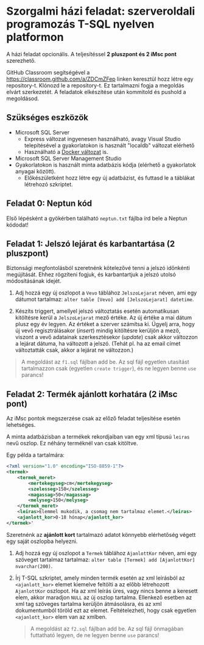 # Szorgalmi házi feladat: szerveroldali programozás T-SQL nyelven platformon

A házi feladat opcionális. A teljesítéssel **2 pluszpont és 2 iMsc pont** szerezhető.

GitHub Classroom segítségével a <https://classroom.github.com/a/ZDCmZFep> linken keresztül hozz létre egy repository-t. Klónozd le a repository-t. Ez tartalmazni fogja a megoldás elvárt szerkezetét. A feladatok elkészítése után kommitold és pushold a megoldásod.

## Szükséges eszközök

- Microsoft SQL Server
  - Express változat ingyenesen használható, avagy Visual Studio telepítésével a gyakorlatokon is használt "localdb" változat elérhető
  - Használható a [Docker változat](Docker-hasznalat.md) is.
- Microsoft SQL Server Management Studio
- Gyakorlatokon is használt minta adatbázis kódja (elérhető a gyakorlatok anyagai között).
  - Előkészületként hozz létre egy új adatbázist, és futtasd le a táblákat létrehozó szkriptet.

## Feladat 0: Neptun kód

Első lépésként a gyökérben található `neptun.txt` fájlba írd bele a Neptun kódodat!

## Feladat 1: Jelszó lejárat és karbantartása (2 pluszpont)

Biztonsági megfontolásból szeretnénk kötelezővé tenni a jelszó időnkénti megújítását. Ehhez rögzíteni fogjuk, és karbantartjuk a jelszó utolsó módosításának idejét.

1. Adj hozzá egy új oszlopot a `Vevo` táblához `JelszoLejarat` néven, ami egy dátumot tartalmaz: `alter table [Vevo] add [JelszoLejarat] datetime`.

1. Készíts triggert, amellyel jelszó változtatás esetén automatikusan kitöltésre kerül a `JelszoLejarat` mező értéke. Az új értéke a mai dátum plusz egy év legyen. Az értéket a szerver számítsa ki. Ügyelj arra, hogy új vevő regisztrálásakor (_insert_) mindig kitöltésre kerüljön a mező, viszont a vevő adatainak szerkesztésekor (_update_) csak akkor változzon a lejárat dátuma, ha változott a jelszó. (Tehát pl. ha az email címet változtatták csak, akkor a lejárat ne változzon.)

> A megoldást az `f1.sql` fájlban add be. Az sql fájl egyetlen utasítást tartalmazzon csak (egyetlen `create trigger`), és ne legyen benne `use` parancs!

## Feladat 2: Termék ajánlott korhatára (2 iMsc pont)

Az iMsc pontok megszerzése csak az előző feladat teljesítése esetén lehetséges.

A minta adatbázisban a termékek rekordjaiban van egy xml típusú `leiras` nevű oszlop. Ez néhány terméknél van csak kitöltve.

Egy példa a tartalmára:

```xml
<?xml version="1.0" encoding="ISO-8859-1"?>
<termek>
    <termek_meret>
        <mertekegyseg>cm</mertekegyseg>
        <szelesseg>150</szelesseg>
        <magassag>50</magassag>
        <melyseg>150</melyseg>
    </termek_meret>
    <leiras>Elemmel mukodik, a csomag nem tartalmaz elemet.</leiras>
    <ajanlott_kor>0-18 hónap</ajanlott_kor>
</termek>'
```

Szeretnénk az **ajánlott kort** tartalmazó adatot könnyebb elérhetőség végett egy saját oszlopba helyezni.

1. Adj hozzá egy új oszlopot a `Termek` táblához `AjanlottKor` néven, ami egy szöveget tartalmaz tartalmaz: `alter table [Termek] add [AjanlottKor] nvarchar(200)`.

1. Írj T-SQL szkriptet, amely minden termék esetén az xml leírásból az `<ajanlott_kor>` elemet kiemelve feltölti a az előbb létrehozott `AjanlottKor` oszlopot. Ha az xml leírás üres, vagy nincs benne a keresett elem, akkor maradjon `NULL` az új oszlop tartalma. Ellenkező esetben az xml tag szöveges tartalma kerüljön átmásolásra, és az xml dokumentumból töröld ezt az elemet. Feltételezheti, hogy csak egyetlen `<ajanlott_kor>` elem van az xmlben.

   > A megoldást az `f2.sql` fájlban add be. Az sql fájl önmagában futtatható legyen, de ne legyen benne `use` parancs!
